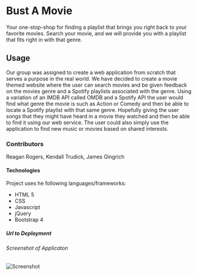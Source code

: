 # Bust A Movie
Your one-stop-shop for finding a playlist that brings you right back to your favorite movies. Search your movie, and we will provide you with a playlist that fits right in with that genre.
## Usage
Our group was assigned to create a web application from scratch that serves a purpose in the real world. We have decided to create a movie themed website where the user can search movies and be given feedback on the movies genre and a Spotify playlists associated with the genre. Using a variation of an IMDB API called OMDB and a Spotify API the user would find what genre the movie is such as Action or Comedy and then be able to locate a Spotify playlist with that same genre. Hopefully giving the user songs that they might have heard in a movie they watched and then be able to find it using our web service. The user could also simply use the application to find new music or movies based on shared interests.
### Contributors
Reagan Rogers, Kendall Trudick, James Gingrich
#### Technologies
Project uses he following languages/frameworks:
* HTML 5
* CSS
* Javascript
* jQuery
* Bootstrap 4

##### Url to Deployment

###### Screenshot of Applicaton
![Screenshot](Assets/Images/Bust-A-Movie.png)
